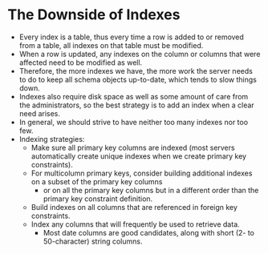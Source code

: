 # The Downside of Indexes

- Every index is a table, thus every time a row is added to or removed from a table, all indexes on that table must be modified.
- When a row is updated, any indexes on the column or columns that were affected need to be modified as well.
- Therefore, the more indexes we have, the more work the server needs to do to keep all schema objects up-to-date, which tends to slow things down.
- Indexes also require disk space as well as some amount of care from the administrators, so the best strategy is to add an index when a clear need arises.
- In general, we should strive to have neither too many indexes nor too few.
- Indexing strategies:
  - Make sure all primary key columns are indexed (most servers automatically create unique indexes when we create primary key constraints).
  - For multicolumn primary keys, consider building additional indexes on a subset of the primary key columns 
    - or on all the primary key columns but in a different order than the primary key constraint definition.
  - Build indexes on all columns that are referenced in foreign key constraints.
  - Index any columns that will frequently be used to retrieve data. 
    - Most date columns are good candidates, along with short (2- to 50-character) string columns.